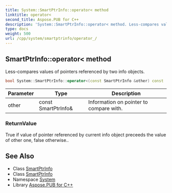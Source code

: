 ```yaml
---
title: System::SmartPtrInfo::operator< method
linktitle: operator<
second_title: Aspose.PUB for C++
description: 'System::SmartPtrInfo::operator< method. Less-compares values of pointers referenced by two info objects in C++.'
type: docs
weight: 500
url: /cpp/system/smartptrinfo/operator_/
---
```

## SmartPtrInfo::operator< method


Less-compares values of pointers referenced by two info objects.

```cpp
bool System::SmartPtrInfo::operator<(const SmartPtrInfo &other) const
```


| Parameter | Type | Description |
| --- | --- | --- |
| other | const SmartPtrInfo\& | Information on pointer to compare with. |

### ReturnValue

True if value of pointer referenced by current info object preceeds the value of other one, false otherwise..

## See Also

* Class [SmartPtrInfo](../)
* Class [SmartPtrInfo](../)
* Namespace [System](../../)
* Library [Aspose.PUB for C++](../../../)

